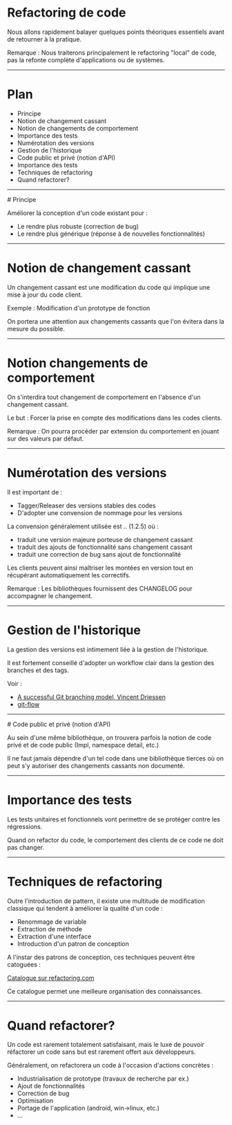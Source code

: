 # Refactoring de code

Nous allons rapidement balayer quelques points théoriques essentiels 
avant de retourner à la pratique.

Remarque : Nous traiterons principalement le refactoring "local" de code, pas la refonte 
complète d'applications ou de systèmes.

---

# Plan

* Principe
* Notion de changement cassant
* Notion de changements de comportement
* Importance des tests
* Numérotation des versions
* Gestion de l'historique
* Code public et privé (notion d'API)
* Importance des tests
* Techniques de refactoring
* Quand refactorer?

---

# Principe

Améliorer la conception d'un code existant pour :

* Le rendre plus robuste (correction de bug)
* Le rendre plus générique (réponse à de nouvelles fonctionnalités)

---

# Notion de changement cassant

Un changement cassant est une modification du code qui implique une mise à jour
du code client.

Exemple : Modification d'un prototype de fonction

On portera une attention aux changements cassants que l'on évitera 
dans la mesure du possible.

---

# Notion changements de comportement

On s'interdira tout changement de comportement en l'absence d'un changement
cassant.

Le but : Forcer la prise en compte des modifications dans les codes clients.

Remarque : On pourra procéder par extension du comportement en jouant sur des
valeurs par défaut.

---

# Numérotation des versions

Il est important de :

* Tagger/Releaser des versions stables des codes
* D'adopter une convension de nommage pour les versions

La convension généralement utilisée est <major>.<minor>.<patch> (1.2.5) où :

* <major> traduit une version majeure porteuse de changement cassant
* <minor> traduit des ajouts de fonctionnalité sans changement cassant
* <patch> traduit une correction de bug sans ajout de fonctionnalité

Les clients peuvent ainsi maîtriser les montées en version tout en récupérant
automatiquement les correctifs.

Remarque : Les bibliothèques fournissent des CHANGELOG pour accompagner le changement.

---

# Gestion de l'historique

La gestion des versions est intimement liée à la gestion de l'historique.

Il est fortement conseillé d'adopter un workflow clair dans la gestion
des branches et des tags.

Voir :

* [A successful Git branching model, Vincent Driessen](http://nvie.com/posts/a-successful-git-branching-model/)
* [git-flow](http://jeffkreeftmeijer.com/2010/why-arent-you-using-git-flow/)


---

# Code public et privé (notion d'API)

Au sein d'une même bibliothèque, on trouvera parfois la notion de code privé et de code public (Impl, namespace detail, etc.)

Il ne faut jamais dépendre d'un tel code dans une bibliothèque tierces où on peut s'y autoriser des changements cassants non documenté.

---

# Importance des tests

Les tests unitaires et fonctionnels vont permettre de se protéger contre les
régressions.

Quand on refactor du code, le comportement des clients de ce code ne doit pas changer.

---

# Techniques de refactoring

Outre l'introduction de pattern, il existe une multitude de modification classique qui tendent à améliorer la qualité d'un code :

* Renommage de variable
* Extraction de méthode
* Extraction d'une interface
* Introduction d'un patron de conception

A l'instar des patrons de conception, ces techniques peuvent être catoguées :

[Catalogue sur refactoring.com](http://www.refactoring.com/catalog/)

Ce catalogue permet une meilleure organisation des connaissances.

---

# Quand refactorer?

Un code est rarement totalement satisfaisant, mais le luxe de pouvoir réfactorer 
un code sans but est rarement offert aux développeurs. 

Généralement, on refactorera un code à l'occasion d'actions concrètes :

* Industrialisation de prototype (travaux de recherche par ex.)
* Ajout de fonctionnalités
* Correction de bug
* Optimisation
* Portage de l'application (android, win->linux, etc.)
* ...









